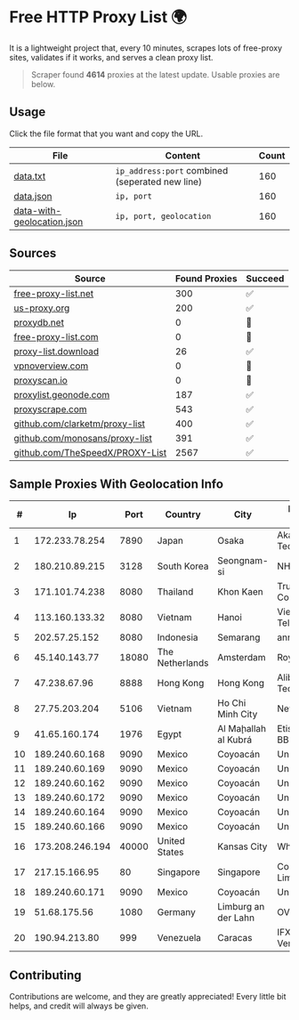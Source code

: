 
# Free HTTP Proxy List 🌍

It is a lightweight project that, every 10 minutes, scrapes lots of free-proxy sites, validates if it works, and serves a clean proxy list.


> Scraper found **4614** proxies at the latest update. Usable proxies are below.

## Usage

Click the file format that you want and copy the URL.


|File|Content|Count|
|----|-------|-----|
|[data.txt](https://raw.githubusercontent.com/themiralay/Proxy-List-World/master/data.txt)|`ip_address:port` combined (seperated new line)|160|
|[data.json](https://raw.githubusercontent.com/themiralay/Proxy-List-World/master/data.json)|`ip, port`|160|
|[data-with-geolocation.json](https://raw.githubusercontent.com/themiralay/Proxy-List-World/master/data-with-geolocation.json)|`ip, port, geolocation`|160|

## Sources

|Source|Found Proxies|Succeed|
|------|-------------|-------|
|[free-proxy-list.net](https://free-proxy-list.net)|300|✅|
|[us-proxy.org](https://www.us-proxy.org)|200|✅|
|[proxydb.net](http://proxydb.net)|0|🚫|
|[free-proxy-list.com](https://free-proxy-list.com/?page=&port=&type%5B%5D=http&type%5B%5D=https&up_time=0&search=Search)|0|🚫|
|[proxy-list.download](https://www.proxy-list.download/HTTP)|26|✅|
|[vpnoverview.com](https://vpnoverview.com/privacy/anonymous-browsing/free-proxy-servers)|0|🚫|
|[proxyscan.io](https://www.proxyscan.io)|0|🚫|
|[proxylist.geonode.com](https://proxylist.geonode.com/api/proxy-list?limit=300&page=1&sort_by=lastChecked&sort_type=desc&protocols=http,https)|187|✅|
|[proxyscrape.com](https://api.proxyscrape.com/v2/?request=displayproxies&protocol=http&timeout=10000&country=all&ssl=all&anonymity=all)|543|✅|
|[github.com/clarketm/proxy-list](https://raw.githubusercontent.com/clarketm/proxy-list/master/proxy-list-raw.txt)|400|✅|
|[github.com/monosans/proxy-list](https://raw.githubusercontent.com/monosans/proxy-list/main/proxies/http.txt)|391|✅|
|[github.com/TheSpeedX/PROXY-List](https://raw.githubusercontent.com/TheSpeedX/PROXY-List/master/http.txt)|2567|✅|


## Sample Proxies With Geolocation Info

|#|Ip|Port|Country|City|Internet Service Provider|
|-|--|----|-------|----|-------------------------|
|1|172.233.78.254|7890|Japan|Osaka|Akamai Technologies, Inc.|
|2|180.210.89.215|3128|South Korea|Seongnam-si|NHNCLOUD|
|3|171.101.74.238|8080|Thailand|Khon Kaen|True Internet Corporation CO. Ltd.|
|4|113.160.133.32|8080|Vietnam|Hanoi|VietNam Post and Telecom Corporation|
|5|202.57.25.152|8080|Indonesia|Semarang|announced of WINET|
|6|45.140.143.77|18080|The Netherlands|Amsterdam|RoyaleHosting BV|
|7|47.238.67.96|8888|Hong Kong|Hong Kong|Alibaba (US) Technology Co., Ltd.|
|8|27.75.203.204|5106|Vietnam|Ho Chi Minh City|Newass2011xDSLHN|
|9|41.65.160.174|1976|Egypt|Al Maḩallah al Kubrá|Etisalat Misr Mobile BB|
|10|189.240.60.168|9090|Mexico|Coyoacán|Uninet S.A. de C.V.|
|11|189.240.60.169|9090|Mexico|Coyoacán|Uninet S.A. de C.V.|
|12|189.240.60.162|9090|Mexico|Coyoacán|Uninet S.A. de C.V.|
|13|189.240.60.172|9090|Mexico|Coyoacán|Uninet S.A. de C.V.|
|14|189.240.60.164|9090|Mexico|Coyoacán|Uninet S.A. de C.V.|
|15|189.240.60.166|9090|Mexico|Coyoacán|Uninet S.A. de C.V.|
|16|173.208.246.194|40000|United States|Kansas City|WholeSale Internet|
|17|217.15.166.95|80|Singapore|Singapore|Contabo Asia Private Limited|
|18|189.240.60.171|9090|Mexico|Coyoacán|Uninet S.A. de C.V.|
|19|51.68.175.56|1080|Germany|Limburg an der Lahn|OVH SAS|
|20|190.94.213.80|999|Venezuela|Caracas|IFX Networks Venezuela C.A.|



## Contributing

Contributions are welcome, and they are greatly appreciated! Every
little bit helps, and credit will always be given.

